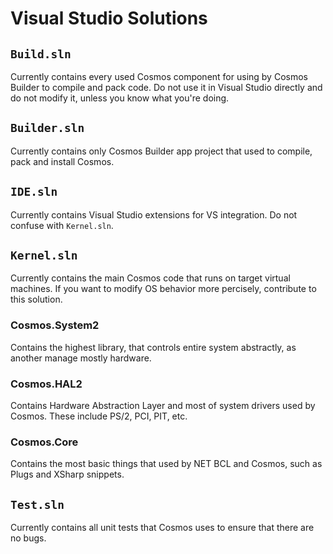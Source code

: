 # Visual Studio Solutions

## `Build.sln`
Currently contains every used Cosmos component for
using by Cosmos Builder to compile and pack code.
Do not use it in Visual Studio directly and do not
modify it, unless you know what you're doing.

## `Builder.sln`
Currently contains only Cosmos Builder app project 
that used to compile, pack and install Cosmos.

## `IDE.sln`
Currently contains Visual Studio extensions for VS
integration. Do not confuse with `Kernel.sln`.

## `Kernel.sln`
Currently contains the main Cosmos code that runs on
target virtual machines. If you want to modify OS
behavior more percisely, contribute to this solution.
### Cosmos.System2
Contains the highest library, that controls entire
system abstractly, as another manage mostly hardware.
### Cosmos.HAL2
Contains Hardware Abstraction Layer and most of 
system drivers used by Cosmos. These include PS/2,
PCI, PIT, etc.
### Cosmos.Core
Contains the most basic things that used by NET BCL
and Cosmos, such as Plugs and XSharp snippets.

## `Test.sln`
Currently contains all unit tests that Cosmos uses
to ensure that there are no bugs.

